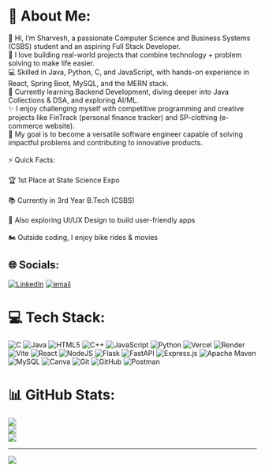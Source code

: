 # 💫 About Me:
👋 Hi, I’m Sharvesh, a passionate Computer Science and Business Systems (CSBS) student and an aspiring Full Stack Developer.<br>🚀 I love building real-world projects that combine technology + problem solving to make life easier.<br>💻 Skilled in Java, Python, C, and JavaScript, with hands-on experience in React, Spring Boot, MySQL, and the MERN stack.<br>🌱 Currently learning Backend Development, diving deeper into Java Collections & DSA, and exploring AI/ML.<br>✨ I enjoy challenging myself with competitive programming and creative projects like FinTrack (personal finance tracker) and SP-clothing (e-commerce website).<br>🎯 My goal is to become a versatile software engineer capable of solving impactful problems and contributing to innovative products.<br><br>⚡ Quick Facts:<br><br>🏆 1st Place at State Science Expo<br><br>📚 Currently in 3rd Year B.Tech (CSBS)<br><br>🎨 Also exploring UI/UX Design to build user-friendly apps<br><br>🏍️ Outside coding, I enjoy bike rides & movies


## 🌐 Socials:
[![LinkedIn](https://img.shields.io/badge/LinkedIn-%230077B5.svg?logo=linkedin&logoColor=white)](https://linkedin.com/in/sharvesh-l) [![email](https://img.shields.io/badge/Email-D14836?logo=gmail&logoColor=white)](mailto:loganathansharvesh14@gmail.com) 

# 💻 Tech Stack:
![C](https://img.shields.io/badge/c-%2300599C.svg?style=for-the-badge&logo=c&logoColor=white) ![Java](https://img.shields.io/badge/java-%23ED8B00.svg?style=for-the-badge&logo=openjdk&logoColor=white) ![HTML5](https://img.shields.io/badge/html5-%23E34F26.svg?style=for-the-badge&logo=html5&logoColor=white) ![C++](https://img.shields.io/badge/c++-%2300599C.svg?style=for-the-badge&logo=c%2B%2B&logoColor=white) ![JavaScript](https://img.shields.io/badge/javascript-%23323330.svg?style=for-the-badge&logo=javascript&logoColor=%23F7DF1E) ![Python](https://img.shields.io/badge/python-3670A0?style=for-the-badge&logo=python&logoColor=ffdd54) ![Vercel](https://img.shields.io/badge/vercel-%23000000.svg?style=for-the-badge&logo=vercel&logoColor=white) ![Render](https://img.shields.io/badge/Render-%46E3B7.svg?style=for-the-badge&logo=render&logoColor=white) ![Vite](https://img.shields.io/badge/vite-%23646CFF.svg?style=for-the-badge&logo=vite&logoColor=white) ![React](https://img.shields.io/badge/react-%2320232a.svg?style=for-the-badge&logo=react&logoColor=%2361DAFB) ![NodeJS](https://img.shields.io/badge/node.js-6DA55F?style=for-the-badge&logo=node.js&logoColor=white) ![Flask](https://img.shields.io/badge/flask-%23000.svg?style=for-the-badge&logo=flask&logoColor=white) ![FastAPI](https://img.shields.io/badge/FastAPI-005571?style=for-the-badge&logo=fastapi) ![Express.js](https://img.shields.io/badge/express.js-%23404d59.svg?style=for-the-badge&logo=express&logoColor=%2361DAFB) ![Apache Maven](https://img.shields.io/badge/Apache%20Maven-C71A36?style=for-the-badge&logo=Apache%20Maven&logoColor=white) ![MySQL](https://img.shields.io/badge/mysql-4479A1.svg?style=for-the-badge&logo=mysql&logoColor=white) ![Canva](https://img.shields.io/badge/Canva-%2300C4CC.svg?style=for-the-badge&logo=Canva&logoColor=white) ![Git](https://img.shields.io/badge/git-%23F05033.svg?style=for-the-badge&logo=git&logoColor=white) ![GitHub](https://img.shields.io/badge/github-%23121011.svg?style=for-the-badge&logo=github&logoColor=white) ![Postman](https://img.shields.io/badge/Postman-FF6C37?style=for-the-badge&logo=postman&logoColor=white)
# 📊 GitHub Stats:
![](https://github-readme-stats.vercel.app/api?username=Sharvzz&theme=dark&hide_border=false&include_all_commits=true&count_private=false)<br/>
![](https://nirzak-streak-stats.vercel.app/?user=Sharvzz&theme=dark&hide_border=false)<br/>
![](https://github-readme-stats.vercel.app/api/top-langs/?username=Sharvzz&theme=dark&hide_border=false&include_all_commits=true&count_private=false&layout=compact)

---
[![](https://visitcount.itsvg.in/api?id=Sharvzz&icon=0&color=0)](https://visitcount.itsvg.in)

<!-- Proudly created with GPRM ( https://gprm.itsvg.in ) -->
